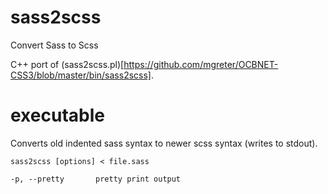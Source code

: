 sass2scss
=========

Convert Sass to Scss

C++ port of (sass2scss.pl)[https://github.com/mgreter/OCBNET-CSS3/blob/master/bin/sass2scss].

executable
==========

Converts old indented sass syntax to newer scss syntax (writes to stdout).

```
sass2scss [options] < file.sass
```

```
-p, --pretty       pretty print output
```
